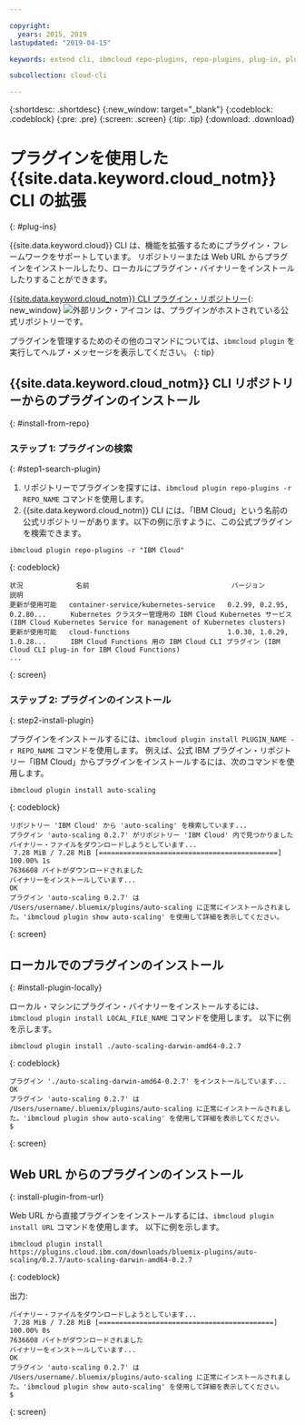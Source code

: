 ```yaml
---

copyright:
  years: 2015, 2019
lastupdated: "2019-04-15"

keywords: extend cli, ibmcloud repo-plugins, repo-plugins, plug-in, plugin, ibmcloud cli, ibmcloud, ibmcloud dev, cli, command line, command-line, developer tools, plugin install

subcollection: cloud-cli

---
```


{:shortdesc: .shortdesc}
{:new_window: target="_blank"}
{:codeblock: .codeblock}
{:pre: .pre}
{:screen: .screen}
{:tip: .tip}
{:download: .download}

# プラグインを使用した {{site.data.keyword.cloud_notm}} CLI の拡張
{: #plug-ins}

{{site.data.keyword.cloud}} CLI は、機能を拡張するためにプラグイン・フレームワークをサポートしています。 リポジトリーまたは Web URL からプラグインをインストールしたり、ローカルにプラグイン・バイナリーをインストールしたりすることができます。

[{{site.data.keyword.cloud_notm}} CLI プラグイン・リポジトリー](https://plugins.cloud.ibm.com/ui/repository.html){: new_window} ![外部リンク・アイコン](../../../icons/launch-glyph.svg) は、プラグインがホストされている公式リポジトリーです。

プラグインを管理するためのその他のコマンドについては、`ibmcloud plugin` を実行してヘルプ・メッセージを表示してください。
{: tip}

## {{site.data.keyword.cloud_notm}} CLI リポジトリーからのプラグインのインストール
{: #install-from-repo}

### ステップ 1: プラグインの検索
{: #step1-search-plugin}

1. リポジトリーでプラグインを探すには、`ibmcloud plugin repo-plugins -r REPO_NAME` コマンドを使用します。
2. {{site.data.keyword.cloud_notm}} CLI には、「IBM Cloud」という名前の公式リポジトリーがあります。以下の例に示すように、この公式プラグインを検索できます。
```
ibmcloud plugin repo-plugins -r "IBM Cloud"
```
{: codeblock}

```
状況             名前                                   バージョン                       説明
更新が使用可能   container-service/kubernetes-service   0.2.99, 0.2.95, 0.2.80...      Kubernetes クラスター管理用の IBM Cloud Kubernetes サービス (IBM Cloud Kubernetes Service for management of Kubernetes clusters)
更新が使用可能   cloud-functions                        1.0.30, 1.0.29, 1.0.28...      IBM Cloud Functions 用の IBM Cloud CLI プラグイン (IBM Cloud CLI plug-in for IBM Cloud Functions)
...
```
{: screen}

### ステップ 2: プラグインのインストール
{: step2-install-plugin}

プラグインをインストールするには、`ibmcloud plugin install PLUGIN_NAME -r REPO_NAME` コマンドを使用します。 例えば、公式 IBM プラグイン・リポジトリー「IBM Cloud」からプラグインをインストールするには、次のコマンドを使用します。

```
ibmcloud plugin install auto-scaling
```
{: codeblock}

```
リポジトリー 'IBM Cloud' から 'auto-scaling' を検索しています...
プラグイン 'auto-scaling 0.2.7' がリポジトリー 'IBM Cloud' 内で見つかりました
バイナリー・ファイルをダウンロードしようとしています...
 7.28 MiB / 7.28 MiB [============================================] 100.00% 1s
7636608 バイトがダウンロードされました
バイナリーをインストールしています...
OK
プラグイン 'auto-scaling 0.2.7' は
/Users/username/.bluemix/plugins/auto-scaling に正常にインストールされました。'ibmcloud plugin show auto-scaling' を使用して詳細を表示してください。
```
{: screen}

## ローカルでのプラグインのインストール
{: #install-plugin-locally}

ローカル・マシンにプラグイン・バイナリーをインストールするには、`ibmcloud plugin install LOCAL_FILE_NAME` コマンドを使用します。 以下に例を示します。

```
ibmcloud plugin install ./auto-scaling-darwin-amd64-0.2.7
```
{: codeblock}

```
プラグイン './auto-scaling-darwin-amd64-0.2.7' をインストールしています...
OK
プラグイン 'auto-scaling 0.2.7' は
/Users/username/.bluemix/plugins/auto-scaling に正常にインストールされました。'ibmcloud plugin show auto-scaling' を使用して詳細を表示してください。
$
```
{: screen}

## Web URL からのプラグインのインストール
{: install-plugin-from-url}

Web URL から直接プラグインをインストールするには、`ibmcloud plugin install URL` コマンドを使用します。 以下に例を示します。
```
ibmcloud plugin install https://plugins.cloud.ibm.com/downloads/bluemix-plugins/auto-scaling/0.2.7/auto-scaling-darwin-amd64-0.2.7
```
{: codeblock}

出力:
```
バイナリー・ファイルをダウンロードしようとしています...
 7.28 MiB / 7.28 MiB [===========================================] 100.00% 0s
7636608 バイトがダウンロードされました
バイナリーをインストールしています...
OK
プラグイン 'auto-scaling 0.2.7' は
/Users/username/.bluemix/plugins/auto-scaling に正常にインストールされました。'ibmcloud plugin show auto-scaling' を使用して詳細を表示してください。
$
```
{: screen}
